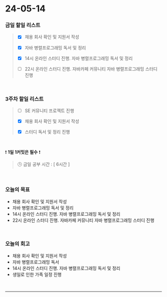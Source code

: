 # 24-05-14
### 금일 할일 리스트
> - [x]  채용 회사 확인 및 지원서 작성
>
> - [x]  자바 병렬프로그래밍 독서 및 정리
>
> - [x]  14시 온라인 스터디 진행. 자바 병렬프로그래밍 독서 및 정리
>
> - [ ]  22시 온라인 스터디 진행. 자바카페 커뮤니티 자바 병렬프로그래밍 스터디 진행

<br/>

### 3주차 할일 리스트  
> - [ ]  SE 커뮤니티 프로젝트 진행
>
> - [x]  채용 회사 확인 및 지원서 작성
>
> - [x]  스터디 독서 및 정리 진행

<br/>

❗ **1일 1커밋은 필수** ❗
> 🕒 금일 공부 시간 : [ 6시간 ]

<br/>

### 오늘의 목표
- 채용 회사 확인 및 지원서 작성
- 자바 병렬프로그래밍 독서 및 정리
- 14시 온라인 스터디 진행. 자바 병렬프로그래밍 독서 및 정리
- 22시 온라인 스터디 진행. 자바카페 커뮤니티 자바 병렬프로그래밍 스터디 진행


<br>

### 오늘의 회고
- 채용 회사 확인 및 지원서 작성
- 자바 병렬프로그래밍 독서
- 14시 온라인 스터디 진행. 자바 병렬프로그래밍 독서 및 정리
- 생일로 인한 가족 일정 진행

<br/>

------------  
